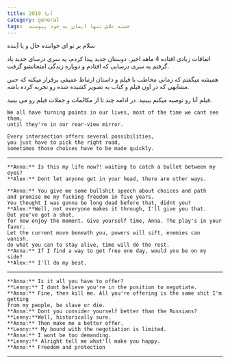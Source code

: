```yaml
---
title: آنا 2019
category: general
tags:  خسته تلاش تنها ایمان_به_خود پیوسته
---
```






سلام بر تو ای خواننده حال و یا آینده

اتفاقات زیادی افتاده 4 ماهه اخیر، دوستان جدید پیدا کردم، یه سری درسای جدید یاد گرفتم یه سری درسایی که افتادم و دوباره زندگی امتحانشو گرفت.

  همیشه میگفتم که زمانی مخاطب با فیلم و داستان ارتباط عمیقی برقرار میکنه که  حس مشابهی که در اون فیلم و کتاب به تصویر کشیده شده رو تجربه کرده باشه.

فیلم آنا رو توصیه میکنم ببینید. در ادامه چند تا از مکالمات و جملات فیلم رو می بینید.

    We all have turning points in our lives, most of the time we cant see them,
    until they're in our rear-view mirror.
    
    Every intersection offers several possibilities,
    you just have to pick the right road,  
    sometimes those choices have to be made quickly.

--------------

    **Anna:** Is this my life now?! waiting to catch a bullet between my eyes?
    **Alex:** Dont let anyone get in your head, there are other ways.

    **Anna:** You give me some bullshit speech about choices and path 
    and promise me my fucking freedom in five years. 
    You thought I was gonna be long dead before that, didnt you?
    **Alex:**Well, not everyone makes it through, I'll give you that. 
    But you've got a shot,
    for now enjoy the moment. Give yourself time, Anna. The play's in your favor.
    Let the current move beneath you, powers will sift, enemies can vanish, 
    do what you can to stay alive, time will do the rest.
    **Anna:** If I find a way to get free one day, would you be on my side?
    **Alex:** I'll do my best.

---------------

    **Anna:** Is it all you have to offer?
    **Lenny:** I dont believe you're in the position to negotiate.
    **Anna:** Fine, then kill me. All you're offering is the same shit I'm getting 
    from my people, be slave or die.
    **Anna:** Dont you consider yourself better than the Russians?
    **Lenny:**Well, historically sure.
    **Anna:** Then make me a better offer.
    **Lenny:** My bound with the negotiation is limited.
    **Anna:** I wont be too demanding.
    **Lenny:** Alright tell me what'll make you happy.
    **Anna:** Freedom and protection

----------------

